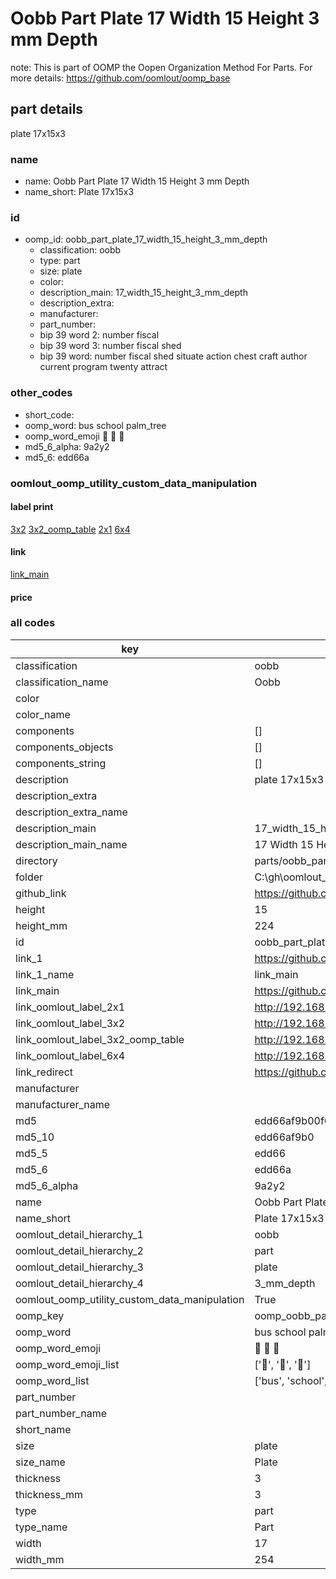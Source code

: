 # Oobb Part Plate 17 Width 15 Height 3 mm Depth  

note: This is part of OOMP the Oopen Organization Method For Parts. For more details: https://github.com/oomlout/oomp_base

##  part details
  



plate 17x15x3



### name
* name: Oobb Part Plate 17 Width 15 Height 3 mm Depth
* name_short: Plate 17x15x3 
### id
* oomp_id: oobb_part_plate_17_width_15_height_3_mm_depth
  * classification: oobb
  * type: part
  * size: plate
  * color: 
  * description_main: 17_width_15_height_3_mm_depth
  * description_extra: 
  * manufacturer: 
  * part_number: 
  * bip 39 word 2: number fiscal
  * bip 39 word 3: number fiscal shed
  * bip 39 word: number fiscal shed situate action chest craft author current program twenty attract

### other_codes
* short_code: 
* oomp_word: bus school palm_tree
* oomp_word_emoji :bus: :school: :palm_tree:
* md5_6_alpha: 9a2y2
* md5_6: edd66a






### oomlout_oomp_utility_custom_data_manipulation
#### label print
[3x2](http://192.168.1.245:1112/?label=oomp%209a2y2)
[3x2_oomp_table](http://192.168.1.108:1112/?label=oomp%209a2y2)
[2x1](http://192.168.1.242:1112/?label=oomp%209a2y2)
[6x4](http://192.168.1.55:1112/?label=oomp%209a2y2)    

#### link

[link_main](https://github.com/oomlout/oomlout_oobb_version_4_generated_parts/tree/main/navigation_oomp/oobb/part/plate/17_width_15_height_3_mm_depth/part)                              

#### price







### all codes 
| key | value |  
| --- | --- |  
| classification | oobb |  
| classification_name | Oobb |  
| color |  |  
| color_name |  |  
| components | [] |  
| components_objects | [] |  
| components_string | [] |  
| description | plate 17x15x3 |  
| description_extra |  |  
| description_extra_name |  |  
| description_main | 17_width_15_height_3_mm_depth |  
| description_main_name | 17 Width 15 Height 3 mm Depth |  
| directory | parts/oobb_part_plate_17_width_15_height_3_mm_depth |  
| folder | C:\gh\oomlout_oobb_version_4_generated_parts\parts\oobb_part_plate_17_width_15_height_3_mm_depth |  
| github_link | https://github.com/oomlout/oomlout_oomp_part_src/tree/main/parts/oobb_part_plate_17_width_15_height_3_mm_depth |  
| height | 15 |  
| height_mm | 224 |  
| id | oobb_part_plate_17_width_15_height_3_mm_depth |  
| link_1 | https://github.com/oomlout/oomlout_oobb_version_4_generated_parts/tree/main/navigation_oomp/oobb/part/plate/17_width_15_height_3_mm_depth/part |  
| link_1_name | link_main |  
| link_main | https://github.com/oomlout/oomlout_oobb_version_4_generated_parts/tree/main/navigation_oomp/oobb/part/plate/17_width_15_height_3_mm_depth/part |  
| link_oomlout_label_2x1 | http://192.168.1.242:1112/?label=oomp%209a2y2 |  
| link_oomlout_label_3x2 | http://192.168.1.245:1112/?label=oomp%209a2y2 |  
| link_oomlout_label_3x2_oomp_table | http://192.168.1.108:1112/?label=oomp%209a2y2 |  
| link_oomlout_label_6x4 | http://192.168.1.55:1112/?label=oomp%209a2y2 |  
| link_redirect | https://github.com/oomlout/oomlout_oobb_version_4_generated_parts/tree/main/parts/oobb_plate_17_15_03 |  
| manufacturer |  |  
| manufacturer_name |  |  
| md5 | edd66af9b00f66409e014c9b8a95e4bb |  
| md5_10 | edd66af9b0 |  
| md5_5 | edd66 |  
| md5_6 | edd66a |  
| md5_6_alpha | 9a2y2 |  
| name | Oobb Part Plate 17 Width 15 Height 3 mm Depth |  
| name_short | Plate 17x15x3  |  
| oomlout_detail_hierarchy_1 | oobb |  
| oomlout_detail_hierarchy_2 | part |  
| oomlout_detail_hierarchy_3 | plate |  
| oomlout_detail_hierarchy_4 | 3_mm_depth |  
| oomlout_oomp_utility_custom_data_manipulation | True |  
| oomp_key | oomp_oobb_part_plate_17_width_15_height_3_mm_depth |  
| oomp_word | bus school palm_tree |  
| oomp_word_emoji | :bus: :school: :palm_tree: |  
| oomp_word_emoji_list | [':bus:', ':school:', ':palm_tree:'] |  
| oomp_word_list | ['bus', 'school', 'palm_tree'] |  
| part_number |  |  
| part_number_name |  |  
| short_name |  |  
| size | plate |  
| size_name | Plate |  
| thickness | 3 |  
| thickness_mm | 3 |  
| type | part |  
| type_name | Part |  
| width | 17 |  
| width_mm | 254 |  
